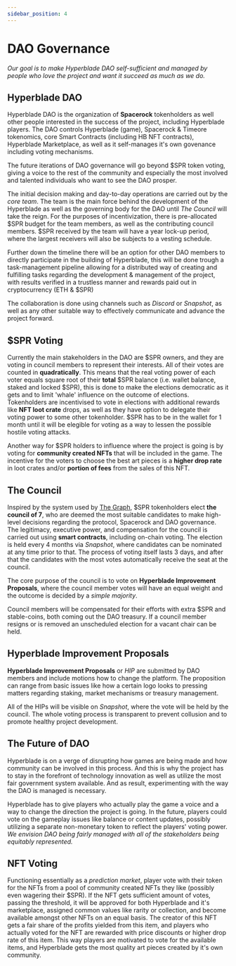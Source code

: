 ```yaml
---
sidebar_position: 4
---
```


# DAO Governance

_Our goal is to make Hyperblade DAO self-sufficient and managed by people who love the project and want it succeed as much as we do._

## Hyperblade DAO

Hyperblade DAO is the organization of **Spacerock** tokenholders as well other people interested in the success of the project, including Hyperblade players. The DAO controls Hyperblade (game), Spacerock & Timeore tokenomics, core Smart Contracts (including HB NFT contracts), Hyperblade Marketplace, as well as it self-manages it's own govenance including voting mechanisms.

The future iterations of DAO governance will go beyond $SPR token voting, giving a voice to the rest of the community and especially the most involved and talented individuals who want to see the DAO prosper.

The initial decision making and day-to-day operations are carried out by the _core team_.
The team is the main force behind the development of the Hyperblade as well as the governing body for the DAO until _The Council_ will take the reign. For the purposes of incentivization, there is pre-allocated $SPR budget for the team members, as well as the contributing council members. $SPR received by the team will have a year lock-up period, where the largest receivers will also be subjects to a vesting schedule.

Further down the timeline there will be an option for other DAO members to directly participate in the building of Hyperblade, this will be done trough a task-management pipeline allowing for a distributed way of creating and fulfilling tasks regarding the development & management of the project, with results verified in a trustless manner and rewards paid out in cryptocurrency (ETH & $SPR)

The collaboration is done using channels such as _Discord_ or _Snapshot_, as well as any other suitable way to effectively communicate and advance the project forward.

## \$SPR Voting

Currently the main stakeholders in the DAO are \$SPR owners, and they are voting in council members to represent their interests.
All of their votes are counted in **quadratically**. This means that the real voting power of each voter equals square root of their **total** $SPR balance (i.e. wallet balance, staked and locked $SPR), this is done to make the elections democratic as it gets and to limit 'whale' influence on the outcome of elections. Tokenholders are incentivised to vote in elections with additional rewards like **NFT loot crate** drops, as well as they have option to delegate their voting power to some other tokenholder.
\$SPR has to be in the wallet for 1 month until it will be elegible for voting as a way to lessen the possible hostile voting attacks.

Another way for $SPR holders to influence where the project is going is by voting for **community created NFTs** that will be included in the game. The incentive for the voters to choose the best art pieces is a **higher drop rate** in loot crates and/or **portion of fees** from the sales of this NFT.

## The Council

Inspired by the system used by [The Graph](https://thegraph.com/blog/introducing-the-graph-council), $SPR tokenholders elect **the council of 7**, who are deemed the most suitable candidates to make high-level decisions regarding the protocol, Spacerock and DAO governance. The legitimacy, executive power, and compensation for the council is carried out using **smart contracts**, including on-chain voting. The election is held every 4 months via _Snapshot_, where candidates can be nominated at any time prior to that. The process of voting itself lasts 3 days, and after that the candidates with the most votes automatically receive the seat at the council.

The core purpose of the council is to vote on **Hyperblade Improvement Proposals**, where the council member votes will have an equal weight and the outcome is decided by a _simple majority_.

Council members will be compensated for their efforts with extra $SPR and stable-coins, both coming out the DAO treasury. If a council member resigns or is removed an unscheduled election for a vacant chair can be held.

## Hyperblade Improvement Proposals

**Hyperblade Improvement Proposals** or _HIP_ are submitted by DAO members and include motions how to change the platform. The proposition can range from basic issues like how a certain logo looks to pressing matters regarding staking, market mechanisms or treasury management.

All of the HIPs will be visible on _Snapshot_, where the vote will be held by the council. The whole voting process is transparent to prevent collusion and to promote healthy project development.

## The Future of DAO

Hyperblade is on a verge of disrupting how games are being made and how community can be involved in this process. And this is why the project has to stay in the forefront of technology innovation as well as utilize the most fair government system available. And as result, experimenting with the way the DAO is managed is necessary.

Hyperblade has to give players who actually play the game a voice and a way to change the direction the project is going. In the future, players could vote on the gameplay issues like balance or content updates, possibly utilizing a separate non-monetary token to reflect the players' voting power. _We envision DAO being fairly managed with all of the stakeholders being equitably represented._

## NFT Voting

Functioning essentially as a _prediction market_, player vote with their token for the NFTs from a pool of community created NFTs they like (possibly even wagering their $SPR). If the NFT gets sufficient amount of votes, passing the threshold, it will be approved for both Hyperblade and it's marketplace, assigned common values like rarity or collection, and become available amongst other NFTs on an equal basis. The creator of this NFT gets a fair share of the profits yielded from this item, and players who actually voted for the NFT are rewarded with price discounts or higher drop rate of this item. This way players are motivated to vote for the available items, and Hyperblade gets the most quality art pieces created by it's own community.

